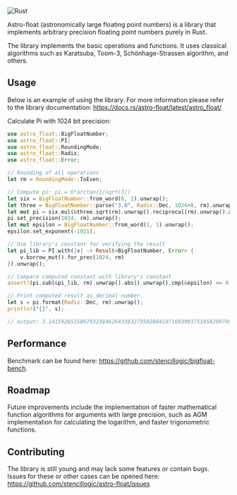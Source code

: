 ![Rust](https://github.com/stencillogic/astro-float/workflows/Rust/badge.svg)

Astro-float (astronomically large floating point numbers) is a library that implements arbitrary precision floating point numbers purely in Rust.

The library implements the basic operations and functions. It uses classical algorithms such as Karatsuba, Toom-3, Schönhage-Strassen algorithm, and others.

## Usage

Below is an example of using the library.
For more information please refer to the library documentation: https://docs.rs/astro-float/latest/astro_float/


Calculate Pi with 1024 bit precision:

``` rust
use astro_float::BigFloatNumber;
use astro_float::PI;
use astro_float::RoundingMode;
use astro_float::Radix;
use astro_float::Error;

// Rounding of all operations
let rm = RoundingMode::ToEven;

// Compute pi: pi = 6*arctan(1/sqrt(3))
let six = BigFloatNumber::from_word(6, 1).unwrap();
let three = BigFloatNumber::parse("3.0", Radix::Dec, 1024+8, rm).unwrap();  // +8 bits of precision to cover error
let mut pi = six.mul(&three.sqrt(rm).unwrap().reciprocal(rm).unwrap().atan(rm).unwrap(), rm).unwrap();
pi.set_precision(1024, rm).unwrap();
let mut epsilon = BigFloatNumber::from_word(1, 1).unwrap();
epsilon.set_exponent(-1021);

// Use library's constant for verifying the result
let pi_lib = PI.with(|v| -> Result<BigFloatNumber, Error> {
    v.borrow_mut().for_prec(1024, rm)
}).unwrap();

// Compare computed constant with library's constant
assert!(pi.sub(&pi_lib, rm).unwrap().abs().unwrap().cmp(&epsilon) <= 0);

// Print computed result as decimal number.
let s = pi.format(Radix::Dec, rm).unwrap();
println!("{}", s);

// output: 3.14159265358979323846264338327950288419716939937510582097494459230781640628620899862803482534211706798214808651328230664709384460955058223172535940812848111745028410270193852110555964462294895493038196442881097566593344612847564823378678316527120190914564856692346034861045432664821339360726024914127372458698858e+0
```

## Performance

Benchmark can be found here: https://github.com/stencillogic/bigfloat-bench.

## Roadmap

Future improvements include the implementation of faster mathematical function algorithms for arguments with large precision, such as AGM implementation for calculating the logarithm, and faster trigonometric functions.

## Contributing

The library is still young and may lack some features or contain bugs. Issues for these or other cases can be opened here: https://github.com/stencillogic/astro-float/issues 